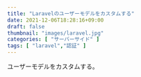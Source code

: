 ```yaml
---
title: "Laravelのユーザーモデルをカスタムする"
date: 2021-12-06T18:28:16+09:00
draft: false
thumbnail: "images/laravel.jpg"
categories: [ "サーバーサイド" ]
tags: [ "laravel","認証" ]
---
```


ユーザーモデルをカスタムする。


